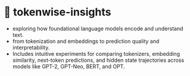 # 🧠 tokenwise-insights

- exploring how foundational language models encode and understand text. 
- from tokenization and embeddings to prediction quality and interpretability.
- Includes intuitive experiments for comparing tokenizers, embedding similarity, next-token predictions, and hidden state trajectories across models like GPT-2, GPT-Neo, BERT, and OPT.
